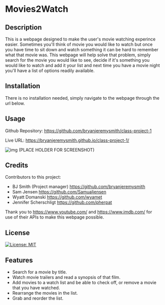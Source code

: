 # Movies2Watch

## Description

This is a webpage designed to make the user's movie watching experince easier. Sometimes you'll think of movie you would like to watch but once you have time to sit down and watch something it can be hard to remember what that movie was. This webpage will help solve that problem, simply search for the movie you would like to see, decide if it's something you would like to watch and add it your list and next time you have a movie night you'll have a list of options readily available.

## Installation

There is no installation needed, simply navigate to the webpage through the url below.

## Usage

Github Repository: https://github.com/bryanjeremysmith/class-project-1

Live URL: https://bryanjeremysmith.github.io/class-project-1/

![img](./Assets/images/) (PLACE HOLDER FOR SCREENSHOT)
    

## Credits

Contributors to this project:

- BJ Smith (Project manager) https://github.com/bryanjeremysmith
- Sam Jensen https://github.com/Samualjensen
- Wyatt Domanski https://github.com/wyamet
- Jennifer Scherschligt https://github.com/pherpat

Thank you to https://www.youtube.com/ and https://www.imdb.com/ for use of their APIs to make this webpage possible.

## License

[![License: MIT](https://img.shields.io/badge/License-MIT-yellow.svg)](https://opensource.org/licenses/MIT)

## Features

- Search for a movie by title.
- Watch movie trailers and read a synopsis of that film.
- Add movies to a watch list and be able to check off, or remove a movie that you have watched.
- Rearrange the movies in the list.
- Grab and reorder the list.


